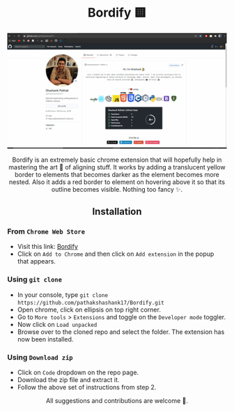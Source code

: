 <h1 align="center">Bordify 🟨</h1>
<img src="https://raw.githubusercontent.com/pathakshashank17/Bordify/master/assets/demo.gif" alt="Demo"> 

<p align="center">
    Bordify is an extremely basic chrome extension that will hopefully help in mastering the art 🎨 of aligning stuff. It works by adding a translucent yellow border to elements that becomes darker as the element becomes more nested. Also it adds a red border to element on hovering above it so that its outline becomes visible. Nothing too fancy ✨.
</p>

<h2 align="center">Installation</h2>

### From `Chrome Web Store`
- Visit this link: [Bordify](https://chrome.google.com/webstore/detail/bordify/chhnnmfejfcnakgbhpincdpnaeadpfhe?hl=en&authuser=0)
- Click on `Add to Chrome` and then click on `Add extension` in the popup that appears.

### Using `git clone`

- In your console, type `git clone https://github.com/pathakshashank17/Bordify.git`
- Open chrome, click on ellipsis on top right corner.
- Go to `More tools` >  `Extensions` and toggle on the `Developer mode` toggler.
- Now click on `Load unpacked`
- Browse over to the cloned repo and select the folder. The extension has now been installed.

### Using `Download zip`

- Click on `Code` dropdown on the repo page.
- Download the zip file and extract it.
- Follow the above set of instructions from step 2.

<p align="center">All suggestions and contributions are welcome 🤗.</p>
